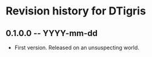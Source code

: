 # Revision history for DTigris

## 0.1.0.0 -- YYYY-mm-dd

* First version. Released on an unsuspecting world.
